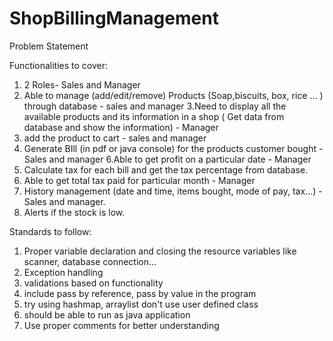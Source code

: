 # ShopBillingManagement
Problem Statement

Functionalities to cover:
1. 2 Roles- Sales and Manager
2. Able to manage (add/edit/remove) Products (Soap,biscuits, box, rice ... ) through database - sales and manager
3.Need to display all the available products and its information in a shop ( Get data from database and show the information) - Manager
4. add the product to cart - sales and manager
5. Generate BIll (in pdf or java console) for the products customer bought -Sales and manager
6.Able to get profit on a particular date - Manager
7. Calculate tax for each bill and get the tax percentage from database.
8. Able to get total tax paid for particular month - Manager
9. History management (date and time, items bought, mode of pay, tax...) - Sales and manager.
10. Alerts if the stock is low.

Standards to follow:
1. Proper variable declaration and closing the resource variables like scanner, database connection... 
2. Exception handling 
3. validations based on functionality 
4. include pass by reference, pass by value in the program
5. try using hashmap, arraylist don't use user defined class
6. should be able to run as java application 
7. Use proper comments for better understanding
